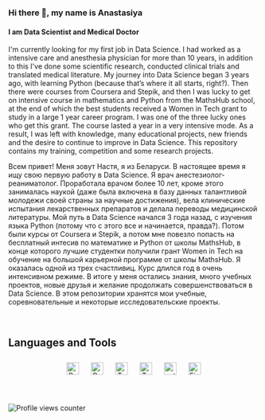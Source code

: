 ### Hi there 👋, my name is Anastasiya
#### I am Data Scientist and Medical Doctor
I'm currently looking for my first job in Data Science. I had worked as a intensive care and anesthesia physician for more than 10 years, in addition to this I've done some scientific research, conducted clinical trials and translated medical literature.
My journey into Data Science began 3 years ago, with learning Python (because that’s where it all starts, right?). Then there were courses from Coursera and Stepik, and then I was lucky to get on intensive course in mathematics
and Python from the MathsHub school, at the end of which the best students received a Women in Tech grant to study in a large 1 year career program. I was one of the three lucky ones who get this grant. The course lasted a year in a very intensive mode. As a result, I was left with knowledge, many educational projects, new friends and the desire to continue to improve in Data Science.
This repository contains my training, competition and some research projects.

Всем привет! Меня зовут Настя, я из Беларуси.
В настоящее время я ищу свою первую работу в  Data Science. Я врач анестезиолог-реаниматолог. 
Проработала врачом более 10 лет, кроме этого занималась наукой (даже была включена в базу данных талантливой молодежи своей страны за научные достижения), вела клинические испытания лекарственных препаратов и делала переводы медицинской литературы.
Мой путь в  Data Science начался 3 года назад, с изучения языка Python (потому что с этого все и начинается, правда?). Потом были курсы от Coursera и Stepik, а потом мне повезло попасть на бесплатный интесив по математике 
и Python от школы MathsHub, в конце которого лучшие студентки получили грант Women in Tech на обучение на большой карьерной программе от школы MathsHub. Я оказалась одной из трех счастливиц. Курс длился год в очень интенсивном режиме. В итоге у меня остались знания, много учебных проектов, новые друзья и желание продолжать совершенствоваться в Data Science.
В этом репозитории хранятся мои учебные, соревновательные и некоторые исследовательские проекты.


<br/>  


## Languages and Tools  
<div align="center">  
<a href="https://www.python.org/" target="_blank"><img style="margin: 10px" src="https://profilinator.rishav.dev/skills-assets/python-original.svg" alt="Python" height="25" /></a>  
<a href="https://www.postgresql.org/" target="_blank"><img style="margin: 10px" src="https://profilinator.rishav.dev/skills-assets/postgresql-original-wordmark.svg" alt="PostgreSQL" height="25" /></a>  
<a href="https://www.tensorflow.org/" target="_blank"><img style="margin: 10px" src="https://profilinator.rishav.dev/skills-assets/tensorflow-icon.svg" alt="TensorFlow" height="25" /></a>  
<a href="https://www.tableau.com/" target="_blank"><img style="margin: 10px" src="https://profilinator.rishav.dev/skills-assets/tableau.svg" alt="Tableau" height="25" /></a>  
<a href="https://pytorch.org/" target="_blank"><img style="margin: 10px" src="https://profilinator.rishav.dev/skills-assets/pytorch-icon.svg" alt="pytorch" height="25" /></a>  
<a href="https://www.figma.com/" target="_blank"><img style="margin: 10px" src="https://profilinator.rishav.dev/skills-assets/figma-icon.svg" alt="Figma" height="25" /></a>  
</div>  

<br/>  




<!--
**AnastasiyaRahulina/AnastasiyaRahulina** is a ✨ _special_ ✨ repository because its `README.md` (this file) appears on your GitHub profile.

Here are some ideas to get you started:

- 🔭 I’m currently working on ...
- 🌱 I’m currently learning DLS spring semester on Computer Vision, Data Visualisation Course by Alexey Smagin
- 💬 Ask me about Medicine, AI and Data Scince in Health Care
- 📫 How to reach me: ...
- ⚡ Fun fact: ...
-->
<br/>  

![Profile views counter](https://komarev.com/ghpvc/?username=AnastasiyaRahulina&&style=flat-square)  
  

<br/>  
